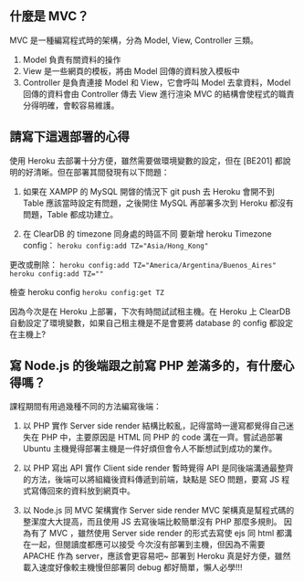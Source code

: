 ## 什麼是 MVC？
MVC 是一種編寫程式時的架構，分為 Model, View, Controller 三類。
1. Model 負責有關資料的操作
2. View 是一些網頁的模板，將由 Model 回傳的資料放入模板中
3. Controller 是負責連接 Model 和 View，它會呼叫 Model 去拿資料，Model 回傳的資料會由 Controller 傳去 View 進行渲染
MVC 的結構會使程式的職責分得明確，會較容易維護。

## 請寫下這週部署的心得
使用 Heroku 去部署十分方便，雖然需要做環境變數的設定，但在 [BE201] 都說明的好清晰。但在部署其間發現有以下問題：

1. 如果在 XAMPP 的 MySQL 開晵的情況下 git push 去 Heroku 會開不到 Table
應該當時設定有問題，之後開住 MySQL 再部署多次到 Heroku 都沒有問題，Table 都成功建立。

2. 在 ClearDB 的 timezone 同身處的時區不同
要新增 heroku Timezone config：
`heroku config:add TZ="Asia/Hong_Kong"`

更改或刪除：
`heroku config:add TZ="America/Argentina/Buenos_Aires"`
`heroku config:add TZ=""`

檢查 heroku config
`heroku config:get TZ`

因為今次是在 Heroku 上部署，下次有時間試試租主機。在 Heroku 上 ClearDB 自動設定了環境變數，如果自己租主機是不是會要將 database 的 config 都設定在主機上?

## 寫 Node.js 的後端跟之前寫 PHP 差滿多的，有什麼心得嗎？
課程期間有用過幾種不同的方法編寫後端：
1. 以 PHP 實作 Server side render
結構比較亂，記得當時一邊寫都覺得自己迷失在 PHP 中，主要原因是 HTML 同 PHP 的 code 溝在一齊。嘗試過部署 Ubuntu 主機覺得部署主機是一件好煩但會令人不斷想試到成功的業作。

2. 以 PHP 寫出 API 實作 Client side render
暫時覺得 API 是同後端溝通最整齊的方法，後端可以將組織後資料傳遞到前端，缺點是 SEO 問題，要寫 JS 程式寫傳回來的資料放到網頁中。

3. 以 Node.js 同 MVC 架構實作 Server side render
MVC 架構真是幫程式碼的整潔度大大提高，而且使用 JS 去寫後端比較簡單沒有 PHP 那麼多規則。
因為有了 MVC ，雖然使用 Server side render 的形式去寫使 ejs 同 html 都溝在一起，但閱讀度都應可以接受
今次沒有部署到主機，但因為不需要 APACHE 作為 server，應該會更容易吧~ 
部署到 Heroku 真是好方便，雖然載入速度好像較主機慢但部署同 debug 都好簡單，懶人必學!!!
